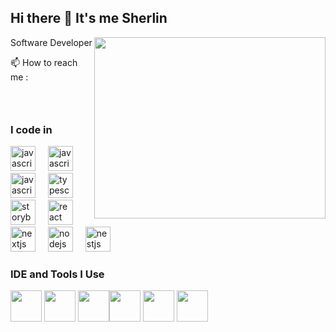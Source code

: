 ## Hi there 👋 It's me Sherlin

Software Developer
<img align="right" width="370" height="290" src="https://i.postimg.cc/vZTbfsSc/coding.gif">

📫 How to reach me :
<br /> [<img src="https://cdn.jsdelivr.net/gh/devicons/devicon@latest/icons/twitter/twitter-original.svg" height="40" width="12" />](https://x.com/life_racer_18/) [<img src="https://cdn.jsdelivr.net/gh/devicons/devicon@latest/icons/linkedin/linkedin-original.svg" height="40" width="12" />](https://www.linkedin.com/in/sherlin18ag/)

### I code in

<div align="left">
<img src="https://cdn.jsdelivr.net/gh/devicons/devicon@latest/icons/html5/html5-original.svg" height="40" alt="javascript logo"  />
  <img width="12" />
  <img src="https://cdn.jsdelivr.net/gh/devicons/devicon@latest/icons/css3/css3-original.svg" height="40" alt="javascript logo"  />
  <img width="12" />
  <img src="https://cdn.jsdelivr.net/gh/devicons/devicon/icons/javascript/javascript-original.svg" height="40" alt="javascript logo"  />
  <img width="12" />
  <img src="https://cdn.jsdelivr.net/gh/devicons/devicon@latest/icons/bootstrap/bootstrap-original.svg" height="40" alt="typescript logo"  />
  <img width="12" />
  <img src="https://cdn.jsdelivr.net/gh/devicons/devicon@latest/icons/tailwindcss/tailwindcss-original.svg" height="40" alt="storybook logo"  />
  <img width="12" />
  <img src="https://cdn.jsdelivr.net/gh/devicons/devicon/icons/react/react-original.svg" height="40" alt="react logo"  />
  <img width="12" />
  <img src="https://cdn.jsdelivr.net/gh/devicons/devicon/icons/nodejs/nodejs-original.svg" height="40" alt="nextjs logo"  />
  <img width="12" />
  <img src="https://cdn.jsdelivr.net/gh/devicons/devicon@latest/icons/mongodb/mongodb-original.svg" height="40" alt="nodejs logo"  />
  <img width="12" />
  <img src="https://cdn.jsdelivr.net/gh/devicons/devicon@latest/icons/mysql/mysql-original.svg" height="40" alt="nestjs logo"  />
</div>

### IDE and Tools I Use

<img height="50" width="50" src="https://cdn.jsdelivr.net/gh/devicons/devicon@latest/icons/vscode/vscode-original.svg"/> <img height="50" width="50" src="https://cdn.jsdelivr.net/gh/devicons/devicon@latest/icons/git/git-original.svg"/> <img height="50" width="50" src="https://cdn.jsdelivr.net/gh/devicons/devicon@latest/icons/github/github-original.svg"/><img height="50" width="50" src="https://cdn.jsdelivr.net/gh/devicons/devicon@latest/icons/gitlab/gitlab-original.svg"/> <img height="50" width="50" src="https://cdn.jsdelivr.net/gh/devicons/devicon@latest/icons/figma/figma-original.svg"/> <img height="50" src="https://cdn.jsdelivr.net/gh/devicons/devicon@latest/icons/netlify/netlify-original.svg"/>
